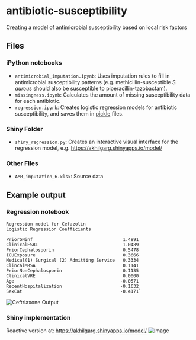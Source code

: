 # antibiotic-susceptibility
Creating a model of antimicrobial susceptibility based on local risk factors

## Files

### iPython notebooks
* `antimicrobial_imputation.ipynb`: Uses imputation rules to fill in antimicrobial susceptibility patterns (e.g. methicillin-susceptible *S. aureus* should also be susceptible to piperacillin-tazobactam).
* `missingness.ipynb`: Calculates the amount of missing susceptibility data for each antibiotic.
* `regression.ipynb`: Creates logistic regression models for antibiotic susceptibility, and saves them in [pickle](https://docs.python.org/3/library/pickle.html) files.

### Shiny Folder
* `shiny_regression.py`: Creates an interactive visual interface for the regression model, e.g. https://akhilgarg.shinyapps.io/model/

### Other Files
* `AMR_imputation_6.xlsx`: Source data

## Example output

### Regression notebook
```
Regression model for Cefazolin
Logistic Regression Coefficients

PriorGNinf                                  1.4891
ClinicalESBL                                1.0489
PriorCephalosporin                          0.5478
ICUExposure                                 0.3666
Medical(1) Surgical (2) Admitting Service   0.3334
ClincalMRSA                                 0.1141
PriorNonCephalosporin                       0.1135
ClinicalVRE                                 0.0000
Age                                        -0.0571
RecentHospitalization                      -0.1632
SexCat                                     -0.4171`
```
![Ceftriaxone Output](https://user-images.githubusercontent.com/31163077/182207506-6cba5e0c-4dfa-40fc-bd01-fb316e8af6a1.png)

### Shiny implementation
Reactive version at: https://akhilgarg.shinyapps.io/model/
![image](https://github.com/A-Garg/antibiotic-susceptibility/assets/31163077/b02a7519-8e3d-4c82-93d5-aac742101e46)

